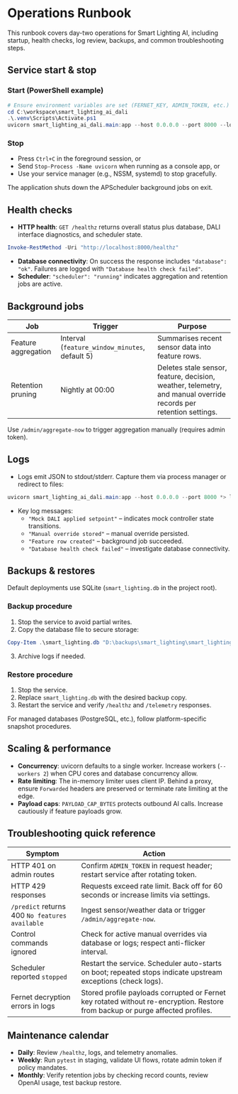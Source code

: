 # Operations Runbook

This runbook covers day-two operations for Smart Lighting AI, including startup, health checks, log review, backups, and common troubleshooting steps.

## Service start & stop

### Start (PowerShell example)

```powershell
# Ensure environment variables are set (FERNET_KEY, ADMIN_TOKEN, etc.)
cd C:\workspace\smart_lighting_ai_dali
.\.venv\Scripts\Activate.ps1
uvicorn smart_lighting_ai_dali.main:app --host 0.0.0.0 --port 8000 --log-level info
```

### Stop

- Press `Ctrl+C` in the foreground session, or
- Send `Stop-Process -Name uvicorn` when running as a console app, or
- Use your service manager (e.g., NSSM, systemd) to stop gracefully.

The application shuts down the APScheduler background jobs on exit.

## Health checks

- **HTTP health**: `GET /healthz` returns overall status plus database, DALI interface diagnostics, and scheduler state.

```powershell
Invoke-RestMethod -Uri "http://localhost:8000/healthz"
```

- **Database connectivity**: On success the response includes `"database": "ok"`. Failures are logged with `"Database health check failed"`.
- **Scheduler**: `"scheduler": "running"` indicates aggregation and retention jobs are active.

## Background jobs

| Job | Trigger | Purpose |
|-----|---------|---------|
| Feature aggregation | Interval (`feature_window_minutes`, default 5) | Summarises recent sensor data into feature rows. |
| Retention pruning | Nightly at 00:00 | Deletes stale sensor, feature, decision, weather, telemetry, and manual override records per retention settings. |

Use `/admin/aggregate-now` to trigger aggregation manually (requires admin token).

## Logs

- Logs emit JSON to stdout/stderr. Capture them via process manager or redirect to files:

```powershell
uvicorn smart_lighting_ai_dali.main:app --host 0.0.0.0 --port 8000 *> logs\smart-lighting.json
```

- Key log messages:
  - `"Mock DALI applied setpoint"` – indicates mock controller state transitions.
  - `"Manual override stored"` – manual override persisted.
  - `"Feature row created"` – background job succeeded.
  - `"Database health check failed"` – investigate database connectivity.

## Backups & restores

Default deployments use SQLite (`smart_lighting.db` in the project root).

### Backup procedure

1. Stop the service to avoid partial writes.
2. Copy the database file to secure storage:

```powershell
Copy-Item .\smart_lighting.db "D:\backups\smart_lighting\smart_lighting_$(Get-Date -Format yyyyMMdd_HHmmss).db"
```

3. Archive logs if needed.

### Restore procedure

1. Stop the service.
2. Replace `smart_lighting.db` with the desired backup copy.
3. Restart the service and verify `/healthz` and `/telemetry` responses.

For managed databases (PostgreSQL, etc.), follow platform-specific snapshot procedures.

## Scaling & performance

- **Concurrency**: uvicorn defaults to a single worker. Increase workers (`--workers 2`) when CPU cores and database concurrency allow.
- **Rate limiting**: The in-memory limiter uses client IP. Behind a proxy, ensure `Forwarded` headers are preserved or terminate rate limiting at the edge.
- **Payload caps**: `PAYLOAD_CAP_BYTES` protects outbound AI calls. Increase cautiously if feature payloads grow.

## Troubleshooting quick reference

| Symptom | Action |
|---------|--------|
| HTTP 401 on admin routes | Confirm `ADMIN_TOKEN` in request header; restart service after rotating token. |
| HTTP 429 responses | Requests exceed rate limit. Back off for 60 seconds or increase limits via settings. |
| `/predict` returns 400 `No features available` | Ingest sensor/weather data or trigger `/admin/aggregate-now`. |
| Control commands ignored | Check for active manual overrides via database or logs; respect anti-flicker interval. |
| Scheduler reported `stopped` | Restart the service. Scheduler auto-starts on boot; repeated stops indicate upstream exceptions (check logs). |
| Fernet decryption errors in logs | Stored profile payloads corrupted or Fernet key rotated without re-encryption. Restore from backup or purge affected profiles. |

## Maintenance calendar

- **Daily**: Review `/healthz`, logs, and telemetry anomalies.
- **Weekly**: Run `pytest` in staging, validate UI flows, rotate admin token if policy mandates.
- **Monthly**: Verify retention jobs by checking record counts, review OpenAI usage, test backup restore.
